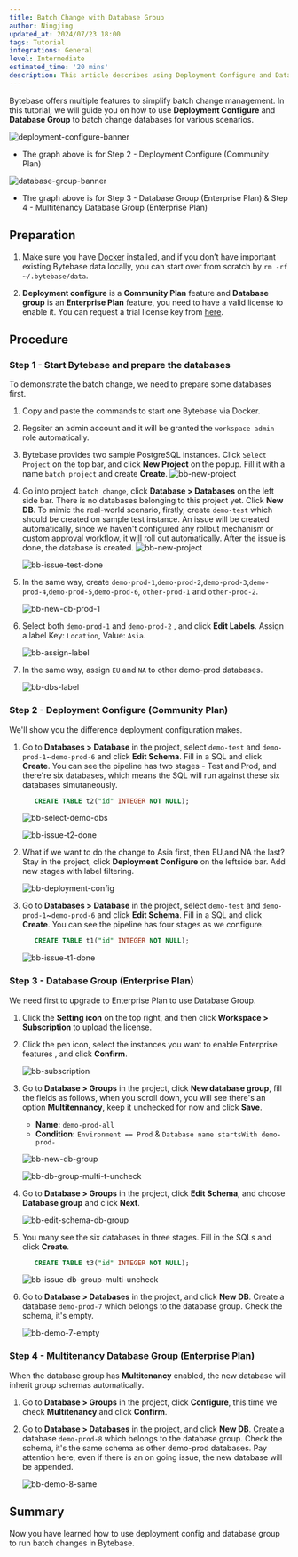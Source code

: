 ```yaml
---
title: Batch Change with Database Group
author: Ningjing
updated_at: 2024/07/23 18:00
tags: Tutorial
integrations: General
level: Intermediate
estimated_time: '20 mins'
description: This article describes using Deployment Configure and Database Group to batch change databases.
---
```


Bytebase offers multiple features to simplify batch change management. In this tutorial, we will guide you on how to use **Deployment Configure** and **Database Group** to batch change databases for various scenarios.

![deployment-configure-banner](/content/docs/tutorials/batch-change-with-database-group/deployment-configure-banner.webp)

- The graph above is for Step 2 - Deployment Configure (Community Plan)

![database-group-banner](/content/docs/tutorials/batch-change-with-database-group/database-group-banner.webp)

- The graph above is for Step 3 - Database Group (Enterprise Plan) & Step 4 - Multitenancy Database Group (Enterprise Plan)

## Preparation

1. Make sure you have [Docker](https://www.docker.com/) installed, and if you don’t have important existing Bytebase data locally, you can start over from scratch by `rm -rf ~/.bytebase/data`.

1. **Deployment configure** is a **Community Plan** feature and **Database group** is an **Enterprise Plan** feature, you need to have a valid license to enable it. You can request a trial license key from [here](https://bytebase.com/pricing).

## Procedure

### Step 1 - Start Bytebase and prepare the databases

To demonstrate the batch change, we need to prepare some databases first.

1. Copy and paste the commands to start one Bytebase via Docker.

   <IncludeBlock url="/docs/get-started/install/terminal-docker-run-volume"></IncludeBlock>

1. Regsiter an admin account and it will be granted the `workspace admin` role automatically.

1. Bytebase provides two sample PostgreSQL instances. Click `Select Project` on the top bar, and click **New Project** on the popup. Fill it with a name `batch project` and create **Create**.
   ![bb-new-project](/content/docs/tutorials/batch-change-with-database-group/bb-new-project.webp)

1. Go into project `batch change`, click **Database > Databases** on the left side bar. There is no databases belonging to this project yet. Click **New DB**. To mimic the real-world scenario, firstly, create `demo-test` which should be created on sample test instance. An issue will be created automatically, since we haven't configured any rollout mechanism or custom approval workflow, it will roll out automatically. After the issue is done, the database is created.
   ![bb-new-project](/content/docs/tutorials/batch-change-with-database-group/bb-new-db-test.webp)

   ![bb-issue-test-done](/content/docs/tutorials/batch-change-with-database-group/bb-issue-test-done.webp)

1. In the same way, create `demo-prod-1`,`demo-prod-2`,`demo-prod-3`,`demo-prod-4`,`demo-prod-5`,`demo-prod-6`, `other-prod-1` and `other-prod-2`.

   ![bb-new-db-prod-1](/content/docs/tutorials/batch-change-with-database-group/bb-new-db-prod-1.webp)

1. Select both `demo-prod-1` and `demo-prod-2` , and click **Edit Labels**. Assign a label Key: `Location`, Value: `Asia`.

   ![bb-assign-label](/content/docs/tutorials/batch-change-with-database-group/bb-assign-label.webp)

1. In the same way, assign `EU` and `NA` to other demo-prod databases.

   ![bb-dbs-label](/content/docs/tutorials/batch-change-with-database-group/bb-dbs-label.webp)

### Step 2 - Deployment Configure (Community Plan)

We'll show you the difference deployment configuration makes.

1. Go to **Databases > Database** in the project, select `demo-test` and `demo-prod-1`~`demo-prod-6` and click **Edit Schema**. Fill in a SQL and click **Create**. You can see the pipeline has two stages - Test and Prod, and there're six databases, which means the SQL will run against these six databases simutaneously.

   ```SQL
      CREATE TABLE t2("id" INTEGER NOT NULL);
   ```

   ![bb-select-demo-dbs](/content/docs/tutorials/batch-change-with-database-group/bb-select-demo-dbs.webp)

   ![bb-issue-t2-done](/content/docs/tutorials/batch-change-with-database-group/bb-issue-t2-done.webp)

1. What if we want to do the change to Asia first, then EU,and NA the last? Stay in the project, click **Deployment Configure** on the leftside bar. Add new stages with label filtering.

   ![bb-deployment-config](/content/docs/tutorials/batch-change-with-database-group/bb-deployment-config.webp)

1. Go to **Databases > Database** in the project, select `demo-test` and `demo-prod-1`~`demo-prod-6` and click **Edit Schema**. Fill in a SQL and click **Create**. You can see the pipeline has four stages as we configure.

   ```SQL
      CREATE TABLE t1("id" INTEGER NOT NULL);
   ```

   ![bb-issue-t1-done](/content/docs/tutorials/batch-change-with-database-group/bb-issue-t1-done.webp)

### Step 3 - Database Group (Enterprise Plan)

We need first to upgrade to Enterprise Plan to use Database Group.

1. Click the **Setting icon** on the top right, and then click **Workspace > Subscription** to upload the license.

1. Click the pen icon, select the instances you want to enable Enterprise features , and click **Confirm**.

   ![bb-subscription](/content/docs/tutorials/data-rollback/bb-subscription.webp)

1. Go to **Database > Groups** in the project, click **New database group**, fill the fields as follows, when you scroll down, you will see there's an option **Multitennancy**, keep it unchecked for now and click **Save**.

   - **Name:** `demo-prod-all`
   - **Condition:** `Environment == Prod` & `Database name startsWith demo-prod-`

   ![bb-new-db-group](/content/docs/tutorials/batch-change-with-database-group/bb-new-db-group.webp)

   ![bb-db-group-multi-t-uncheck](/content/docs/tutorials/batch-change-with-database-group/bb-db-group-multi-t-uncheck.webp)

1. Go to **Database > Groups** in the project, click **Edit Schema**, and choose **Database group** and click **Next**.

   ![bb-edit-schema-db-group](/content/docs/tutorials/batch-change-with-database-group/bb-edit-schema-db-group.webp)

1. You many see the six databases in three stages. Fill in the SQLs and click **Create**.

   ```SQL
      CREATE TABLE t3("id" INTEGER NOT NULL);
   ```

   ![bb-issue-db-group-multi-uncheck](/content/docs/tutorials/batch-change-with-database-group/bb-issue-db-group-multi-uncheck.webp)

1. Go to **Database > Databases** in the project, and click **New DB**. Create a database `demo-prod-7` which belongs to the database group. Check the schema, it's empty.

   ![bb-demo-7-empty](/content/docs/tutorials/batch-change-with-database-group/bb-demo-7-empty.webp)

### Step 4 - Multitenancy Database Group (Enterprise Plan)

When the database group has **Multitenancy** enabled, the new database will inherit group schemas automatically.

1. Go to **Database > Groups** in the project, click **Configure**, this time we check **Multitenancy** and click **Confirm**.

1. Go to **Database > Databases** in the project, and click **New DB**. Create a database `demo-prod-8` which belongs to the database group. Check the schema, it's the same schema as other demo-prod databases. Pay attention here, even if there is an on going issue, the new database will be appended.

   ![bb-demo-8-same](/content/docs/tutorials/batch-change-with-database-group/bb-demo-8-same.webp)

## Summary

Now you have learned how to use deployment config and database group to run batch changes in Bytebase.
